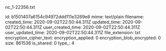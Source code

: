 nc_1-22356.txt

id: b1501407a6154c94972ddd111e3269e8
mime: text/plain
filename: 
created_time: 2020-09-02T22:50:44.311Z
updated_time: 2020-09-02T22:50:44.311Z
user_created_time: 2020-09-02T22:50:44.311Z
user_updated_time: 2020-09-02T22:50:44.311Z
file_extension: txt
encryption_cipher_text: 
encryption_applied: 0
encryption_blob_encrypted: 0
size: 861536
is_shared: 0
type_: 4